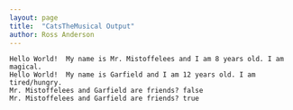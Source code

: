 ```yaml
---
layout: page
title:  "CatsTheMusical Output"
author: Ross Anderson
---
```



    Hello World!  My name is Mr. Mistoffelees and I am 8 years old. I am magical.
    Hello World!  My name is Garfield and I am 12 years old. I am tired/hungry.
    Mr. Mistoffelees and Garfield are friends? false
    Mr. Mistoffelees and Garfield are friends? true
